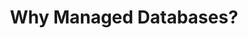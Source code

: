 ---
title: "Why Managed Databases?"
description: ""
cardImage: "/images/learning-path/kubernetes-icon.svg"
courses: 3
weight: 2
---
